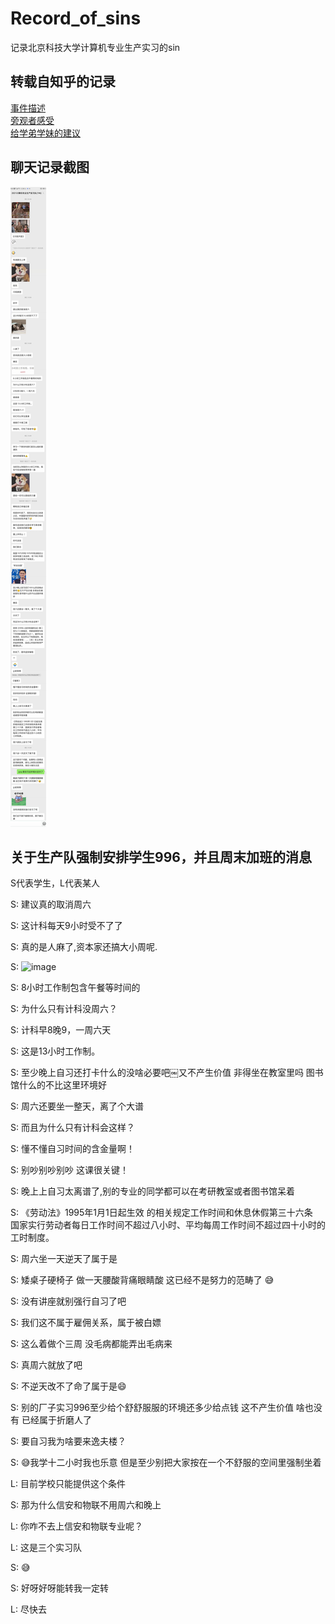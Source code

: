 # Record_of_sins
记录北京科技大学计算机专业生产实习的sin

## 转载自知乎的记录

[事件描述](https://github.com/USTBInternShip/Record_of_sins/blob/main/zhihu1.md)  
[旁观者感受](https://github.com/USTBInternShip/Record_of_sins/blob/main/zhihu2.md)  
[给学弟学妹的建议](https://github.com/USTBInternShip/Record_of_sins/blob/main/zhihu3.md)


## 聊天记录截图
![history](https://github.com/USTBInternShip/Record_of_sins/blob/main/v2-923920fd22cdfe1b5d7987e749ecea32_1440w.jpg?raw=true)

## 关于生产队强制安排学生996，并且周末加班的消息

S代表学生，L代表某人

S: 建议真的取消周六

S: 这计科每天9小时受不了了

S: 真的是人麻了,资本家还搞大小周呢. 

S: ![image](https://user-images.githubusercontent.com/87229579/125161324-44d36680-e1b4-11eb-8fd6-a021c4edccc4.png)

S: 8小时工作制包含午餐等时间的

S: 为什么只有计科没周六？

S: 计科早8晚9，一周六天

S: 这是13小时工作制。

S: 至少晚上自习还打卡什么的没啥必要吧￼又不产生价值 非得坐在教室里吗 图书馆什么的不比这里环境好

S: 周六还要坐一整天，离了个大谱

S: 而且为什么只有计科会这样？

S: 懂不懂自习时间的含金量啊！

S: 别吵别吵别吵 这课很关键！

S: 晚上上自习太离谱了,别的专业的同学都可以在考研教室或者图书馆呆着

S: 《劳动法》1995年1月1日起生效 的相关规定工作时间和休息休假第三十六条　国家实行劳动者每日工作时间不超过八小时、平均每周工作时间不超过四十小时的工时制度。

S: 周六坐一天逆天了属于是

S: 矮桌子硬椅子 做一天腰酸背痛眼睛酸 这已经不是努力的范畴了 😅

S: 没有讲座就别强行自习了吧

S: 我们这不属于雇佣关系，属于被白嫖

S: 这么着做个三周 没毛病都能弄出毛病来

S: 真周六就放了吧

S: 不逆天改不了命了属于是😄

S: 别的厂子实习996至少给个舒舒服服的环境还多少给点钱 这不产生价值 啥也没有 已经属于折磨人了

S: 要自习我为啥要来逸夫楼？

S: 😅我学十二小时我也乐意 但是至少别把大家按在一个不舒服的空间里强制坐着 

L: 目前学校只能提供这个条件

S: 那为什么信安和物联不用周六和晚上

L: 你咋不去上信安和物联专业呢？

L: 这是三个实习队

S: 😅

S: 好呀好呀能转我一定转

L: 尽快去

